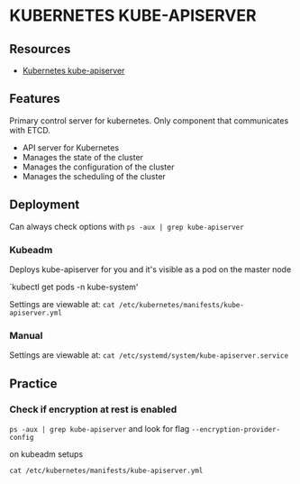 # KUBERNETES KUBE-APISERVER

## Resources

- [Kubernetes kube-apiserver](https://kubernetes.io/docs/reference/command-line-tools-reference/kube-apiserver/)

## Features
Primary control server for kubernetes. Only component that communicates with ETCD.

- API server for Kubernetes
- Manages the state of the cluster
- Manages the configuration of the cluster
- Manages the scheduling of the cluster

## Deployment

Can always check options with `ps -aux | grep kube-apiserver`

### Kubeadm
Deploys kube-apiserver for you and it's visible as a pod on the master node

`kubectl get pods -n kube-system'

Settings are viewable at:
`cat /etc/kubernetes/manifests/kube-apiserver.yml`

### Manual

Settings are viewable at:
`cat /etc/systemd/system/kube-apiserver.service`

## Practice

### Check if encryption at rest is enabled

`ps -aux | grep kube-apiserver` and look for flag `--encryption-provider-config`

on kubeadm setups

`cat /etc/kubernetes/manifests/kube-apiserver.yml`